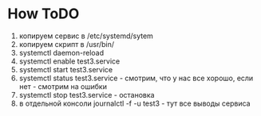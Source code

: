 **How ToDO**
=====================

1. копируем сервис в /etc/systemd/sytem
2. копируем скрипт в /usr/bin/
3. systemctl daemon-reload
4. systemctl enable test3.service
5. systemctl start test3.service
6. systemctl status test3.service - смотрим, что у нас все хорошо, если нет - смотрим на ошибки
7. systemctl stop test3.service - остановка
8. в отдельной консоли journalctl -f -u test3 - тут все выводы сервиса 
